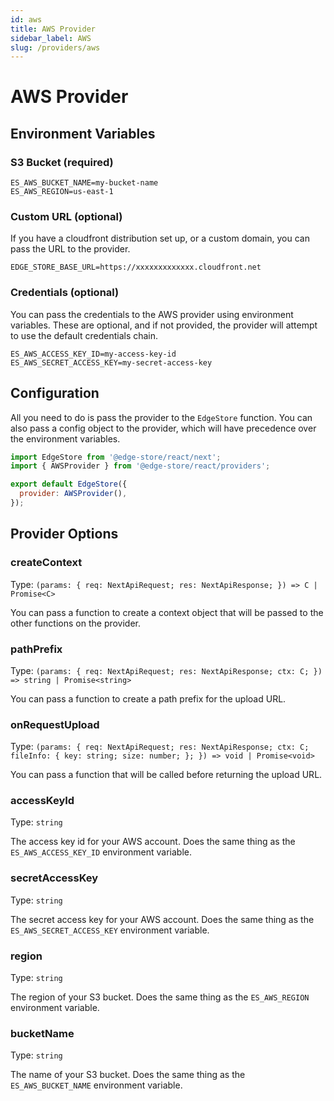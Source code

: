 ```yaml
---
id: aws
title: AWS Provider
sidebar_label: AWS
slug: /providers/aws
---
```


# AWS Provider

## Environment Variables

### S3 Bucket (required)

```shell
ES_AWS_BUCKET_NAME=my-bucket-name
ES_AWS_REGION=us-east-1
```

### Custom URL (optional)

If you have a cloudfront distribution set up, or a custom domain, you can pass the URL to the provider.

```shell
EDGE_STORE_BASE_URL=https://xxxxxxxxxxxxx.cloudfront.net
```

### Credentials (optional)

You can pass the credentials to the AWS provider using environment variables.
These are optional, and if not provided, the provider will attempt to use the default credentials chain.

```shell
ES_AWS_ACCESS_KEY_ID=my-access-key-id
ES_AWS_SECRET_ACCESS_KEY=my-secret-access-key
```

## Configuration

All you need to do is pass the provider to the `EdgeStore` function.
You can also pass a config object to the provider, which will have precedence over the environment variables.

```js title="pages/api/edgestore/[...edgestore].ts"
import EdgeStore from '@edge-store/react/next';
import { AWSProvider } from '@edge-store/react/providers';

export default EdgeStore({
  provider: AWSProvider(),
});
```

## Provider Options

### createContext

Type: `(params: { req: NextApiRequest; res: NextApiResponse; }) => C | Promise<C>`

You can pass a function to create a context object that will be passed to the other functions on the provider.

### pathPrefix

Type: `(params: { req: NextApiRequest; res: NextApiResponse; ctx: C; }) => string | Promise<string>`

You can pass a function to create a path prefix for the upload URL.

### onRequestUpload

Type: `(params: { req: NextApiRequest; res: NextApiResponse; ctx: C; fileInfo: { key: string; size: number; }; }) => void | Promise<void>`

You can pass a function that will be called before returning the upload URL.

### accessKeyId

Type: `string`

The access key id for your AWS account. Does the same thing as the `ES_AWS_ACCESS_KEY_ID` environment variable.

### secretAccessKey

Type: `string`

The secret access key for your AWS account. Does the same thing as the `ES_AWS_SECRET_ACCESS_KEY` environment variable.

### region

Type: `string`

The region of your S3 bucket. Does the same thing as the `ES_AWS_REGION` environment variable.

### bucketName

Type: `string`

The name of your S3 bucket. Does the same thing as the `ES_AWS_BUCKET_NAME` environment variable.

